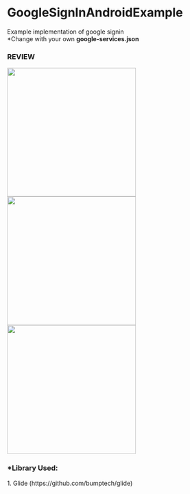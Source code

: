 # GoogleSignInAndroidExample
Example implementation of google signin<br>
*Change with your own <b>google-services.json</b><br>
<h3>REVIEW</h3>
<img src="https://image.ibb.co/iHjRvA/Screen-Shot-2018-11-12-at-21-44-01.png" height='300px' widht='150px'><br>
<img src="https://image.ibb.co/dUwvoV/Screen-Shot-2018-11-12-at-21-44-12.png" height='300px' widht='150px'><br>
<img src="https://image.ibb.co/iFCqNq/Screen-Shot-2018-11-12-at-21-44-22.png" height='300px' widht='150px'><br>
<h3>*Library Used:</h3>
1. Glide (https://github.com/bumptech/glide)
